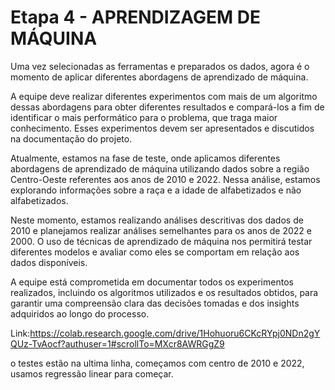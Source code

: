 # Etapa 4 - APRENDIZAGEM DE MÁQUINA

Uma vez selecionadas as ferramentas e preparados os dados, agora é o momento de aplicar diferentes abordagens de aprendizado de máquina.

A equipe deve realizar diferentes experimentos com mais de um algoritmo dessas abordagens para obter diferentes resultados e compará-los a fim de identificar o mais performático para o problema, que traga maior conhecimento. Esses experimentos devem ser apresentados e discutidos na documentação do projeto.



Atualmente, estamos na fase de teste, onde aplicamos diferentes abordagens de aprendizado de máquina utilizando dados sobre a região Centro-Oeste referentes aos anos de 2010 e 2022. Nessa análise, estamos explorando informações sobre a raça e a idade de alfabetizados e não alfabetizados.

Neste momento, estamos realizando análises descritivas dos dados de 2010 e planejamos realizar análises semelhantes para os anos de 2022 e 2000. O uso de técnicas de aprendizado de máquina nos permitirá testar diferentes modelos e avaliar como eles se comportam em relação aos dados disponíveis.

A equipe está comprometida em documentar todos os experimentos realizados, incluindo os algoritmos utilizados e os resultados obtidos, para garantir uma compreensão clara das decisões tomadas e dos insights adquiridos ao longo do processo.

Link:https://colab.research.google.com/drive/1Hohuoru6CKcRYpj0NDn2gYQUz-TvAocf?authuser=1#scrollTo=MXcr8AWRGgZ9

o testes estão na ultima linha, começamos com centro de 2010 e 2022, usamos regressão linear para começar.
